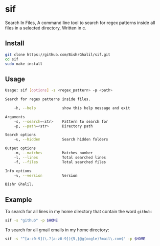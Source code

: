# sif

Search In Files, A command line tool to search for regex patterns inside all files in a selected directory, Written in c.


## Install

```bash
git clone https://github.com/BishrGhalil/sif.git
cd sif
sudo make install
```

## Usage

```bash
Usage: sif [options] -s <regex_pattern> -p <path>

Search for regex patterns inside files.

    -h, --help            show this help message and exit

Arguments
    -s, --search=<str>    Pattern to search for
    -p, --path=<str>      Directory path

Search options
    -u, --hidden          Search hidden folders

Output options
    -m, --matches         Matches number
    -l, --lines           Total searched lines
    -f, --files           Total searched files

Info options
    -v, --version         Version

Bishr Ghalil.
```
## Example
To search for all lines in my home directory that contain the word `github`:
```bash
sif -s "github" -p $HOME
```
To search for all gmail emails in my home directory:
```bash
sif -s "^[a-z0-9](\.?[a-z0-9]){5,}@g(oogle)?mail\.com$" -p $HOME
```
